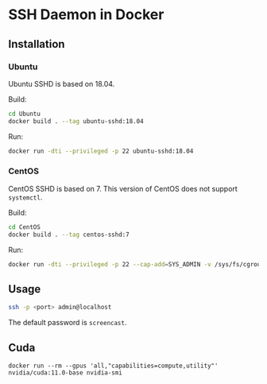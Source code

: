 # SSH Daemon in Docker

## Installation

### Ubuntu

Ubuntu SSHD is based on 18.04.

Build:

```bash
cd Ubuntu
docker build . --tag ubuntu-sshd:18.04
```

Run:

```bash
docker run -dti --privileged -p 22 ubuntu-sshd:18.04
```

### CentOS

CentOS SSHD is based on 7. This version of CentOS does not support `systemctl`.

Build:

```bash
cd CentOS
docker build . --tag centos-sshd:7
```

Run:

```bash
docker run -dti --privileged -p 22 --cap-add=SYS_ADMIN -v /sys/fs/cgroup:/sys/fs/cgroup:ro centos-sshd:7
```

## Usage

```bash
ssh -p <port> admin@localhost
```

The default password is `screencast`.



## Cuda

```shell
docker run --rm --gpus 'all,"capabilities=compute,utility"' nvidia/cuda:11.0-base nvidia-smi
```

